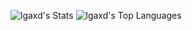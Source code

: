 ![lgaxd's Stats](https://github-readme-stats.vercel.app/api?username=lgaxd&theme=tokyonight&show_icons=true&hide_border=true&count_private=true)
![lgaxd's Top Languages](https://github-readme-stats.vercel.app/api/top-langs/?username=lgaxd&theme=tokyonight&show_icons=true&hide=html,css&border=true&layout=compact)
